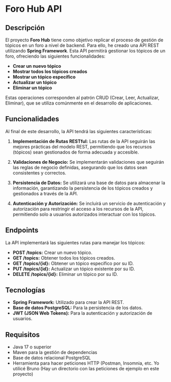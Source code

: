# Foro Hub API

## Descripción

El proyecto **Foro Hub** tiene como objetivo replicar el proceso de gestión de tópicos en un foro a nivel de backend. Para ello, he creado una API REST utilizando **Spring Framework**. Esta API permitirá gestionar los tópicos de un foro, ofreciendo las siguientes funcionalidades:

- **Crear un nuevo tópico**
- **Mostrar todos los tópicos creados**
- **Mostrar un tópico específico**
- **Actualizar un tópico**
- **Eliminar un tópico**

Estas operaciones corresponden al patrón CRUD (Crear, Leer, Actualizar, Eliminar), que se utiliza comúnmente en el desarrollo de aplicaciones.

## Funcionalidades

Al final de este desarrollo, la API tendrá las siguientes características:

1. **Implementación de Rutas RESTful:** Las rutas de la API seguirán las mejores prácticas del modelo REST, permitiendo que los recursos (tópicos) sean gestionados de forma adecuada y accesible.

2. **Validaciones de Negocio:** Se implementarán validaciones que seguirán las reglas de negocio definidas, asegurando que los datos sean consistentes y correctos.

3. **Persistencia de Datos:** Se utilizará una base de datos para almacenar la información, garantizando la persistencia de los tópicos creados y gestionados a través de la API.

4. **Autenticación y Autorización:** Se incluirá un servicio de autenticación y autorización para restringir el acceso a los recursos de la API, permitiendo solo a usuarios autorizados interactuar con los tópicos.

## Endpoints

La API implementará las siguientes rutas para manejar los tópicos:

- **POST /topics:** Crear un nuevo tópico.
- **GET /topics:** Obtener todos los tópicos creados.
- **GET /topics/{id}:** Obtener un tópico específico por su ID.
- **PUT /topics/{id}:** Actualizar un tópico existente por su ID.
- **DELETE /topics/{id}:** Eliminar un tópico por su ID.

## Tecnologías

- **Spring Framework:** Utilizado para crear la API REST.
- **Base de datos PostgreSQL:** Para la persistencia de los datos.
- **JWT (JSON Web Tokens):** Para la autenticación y autorización de usuarios.

## Requisitos

- Java 17 o superior
- Maven para la gestión de dependencias
- Base de datos relacional PostgreSQL
- Herramienta para hacer peticiones HTTP (Postman, Insomnia, etc. Yo utilicé Bruno (Hay un directorio con las peticiones de ejemplo en este proyecto)



